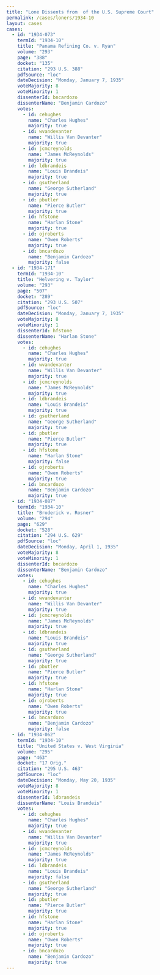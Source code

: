 ```yaml
---
title: "Lone Dissents from  of the U.S. Supreme Court"
permalink: /cases/loners/1934-10
layout: cases
cases:
  - id: "1934-073"
    termId: "1934-10"
    title: "Panama Refining Co. v. Ryan"
    volume: "293"
    page: "388"
    docket: "135"
    citation: "293 U.S. 388"
    pdfSource: "loc"
    dateDecision: "Monday, January 7, 1935"
    voteMajority: 8
    voteMinority: 1
    dissenterId: bncardozo
    dissenterName: "Benjamin Cardozo"
    votes:
      - id: cehughes
        name: "Charles Hughes"
        majority: true
      - id: wvandevanter
        name: "Willis Van Devanter"
        majority: true
      - id: jcmcreynolds
        name: "James McReynolds"
        majority: true
      - id: ldbrandeis
        name: "Louis Brandeis"
        majority: true
      - id: gsutherland
        name: "George Sutherland"
        majority: true
      - id: pbutler
        name: "Pierce Butler"
        majority: true
      - id: hfstone
        name: "Harlan Stone"
        majority: true
      - id: ojroberts
        name: "Owen Roberts"
        majority: true
      - id: bncardozo
        name: "Benjamin Cardozo"
        majority: false
  - id: "1934-171"
    termId: "1934-10"
    title: "Helvering v. Taylor"
    volume: "293"
    page: "507"
    docket: "289"
    citation: "293 U.S. 507"
    pdfSource: "loc"
    dateDecision: "Monday, January 7, 1935"
    voteMajority: 8
    voteMinority: 1
    dissenterId: hfstone
    dissenterName: "Harlan Stone"
    votes:
      - id: cehughes
        name: "Charles Hughes"
        majority: true
      - id: wvandevanter
        name: "Willis Van Devanter"
        majority: true
      - id: jcmcreynolds
        name: "James McReynolds"
        majority: true
      - id: ldbrandeis
        name: "Louis Brandeis"
        majority: true
      - id: gsutherland
        name: "George Sutherland"
        majority: true
      - id: pbutler
        name: "Pierce Butler"
        majority: true
      - id: hfstone
        name: "Harlan Stone"
        majority: false
      - id: ojroberts
        name: "Owen Roberts"
        majority: true
      - id: bncardozo
        name: "Benjamin Cardozo"
        majority: true
  - id: "1934-087"
    termId: "1934-10"
    title: "Broderick v. Rosner"
    volume: "294"
    page: "629"
    docket: "528"
    citation: "294 U.S. 629"
    pdfSource: "loc"
    dateDecision: "Monday, April 1, 1935"
    voteMajority: 8
    voteMinority: 1
    dissenterId: bncardozo
    dissenterName: "Benjamin Cardozo"
    votes:
      - id: cehughes
        name: "Charles Hughes"
        majority: true
      - id: wvandevanter
        name: "Willis Van Devanter"
        majority: true
      - id: jcmcreynolds
        name: "James McReynolds"
        majority: true
      - id: ldbrandeis
        name: "Louis Brandeis"
        majority: true
      - id: gsutherland
        name: "George Sutherland"
        majority: true
      - id: pbutler
        name: "Pierce Butler"
        majority: true
      - id: hfstone
        name: "Harlan Stone"
        majority: true
      - id: ojroberts
        name: "Owen Roberts"
        majority: true
      - id: bncardozo
        name: "Benjamin Cardozo"
        majority: false
  - id: "1934-062"
    termId: "1934-10"
    title: "United States v. West Virginia"
    volume: "295"
    page: "463"
    docket: "17 Orig."
    citation: "295 U.S. 463"
    pdfSource: "loc"
    dateDecision: "Monday, May 20, 1935"
    voteMajority: 8
    voteMinority: 1
    dissenterId: ldbrandeis
    dissenterName: "Louis Brandeis"
    votes:
      - id: cehughes
        name: "Charles Hughes"
        majority: true
      - id: wvandevanter
        name: "Willis Van Devanter"
        majority: true
      - id: jcmcreynolds
        name: "James McReynolds"
        majority: true
      - id: ldbrandeis
        name: "Louis Brandeis"
        majority: false
      - id: gsutherland
        name: "George Sutherland"
        majority: true
      - id: pbutler
        name: "Pierce Butler"
        majority: true
      - id: hfstone
        name: "Harlan Stone"
        majority: true
      - id: ojroberts
        name: "Owen Roberts"
        majority: true
      - id: bncardozo
        name: "Benjamin Cardozo"
        majority: true
---
```

